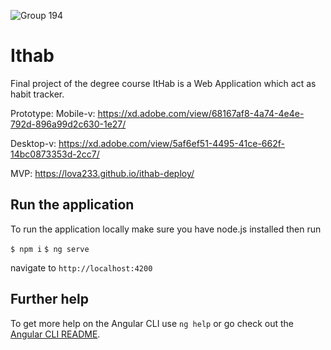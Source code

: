 ![Group 194](https://user-images.githubusercontent.com/26262177/57465332-4fadac00-7276-11e9-91f8-21b8778ec71e.png)

# Ithab
Final project of the degree course
ItHab is a Web Application which act as habit tracker.

Prototype:
Mobile-v: https://xd.adobe.com/view/68167af8-4a74-4e4e-792d-896a99d2c630-1e27/

Desktop-v: https://xd.adobe.com/view/5af6ef51-4495-41ce-662f-14bc0873353d-2cc7/

MVP: https://lova233.github.io/ithab-deploy/

## Run the application

To run the application locally make sure you have node.js installed then run 

`$ npm i`
`$ ng serve`

navigate to `http://localhost:4200`

## Further help

To get more help on the Angular CLI use `ng help` or go check out the [Angular CLI README](https://github.com/angular/angular-cli/blob/master/README.md).
